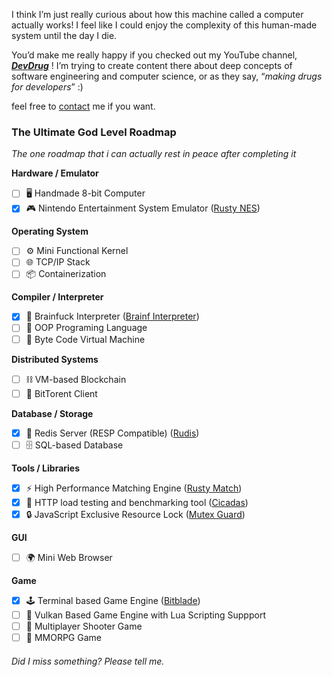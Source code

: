 I think I’m just really curious about how this machine called a computer actually works! I feel like I could enjoy the complexity of this human-made system until the day I die.

You’d make me really happy if you checked out my YouTube channel, ***[DevDrug](https://www.youtube.com/@devdrug)*** ! I’m trying to create content there about deep concepts of software engineering and computer science, or as they say, “*making drugs for developers*” :)

feel free to [contact](https://t.me/rouzbehsbz) me if you want.

### The Ultimate God Level Roadmap
*The one roadmap that i can actually rest in peace after completing it*

**Hardware / Emulator**
- [ ] 🖥️ Handmade 8-bit Computer
- [x] 🎮 Nintendo Entertainment System Emulator ([Rusty NES](https://github.com/rouzbehsbz/rusty-nes))

**Operating System**
- [ ] ⚙️ Mini Functional Kernel
- [ ] 🌐 TCP/IP Stack
- [ ] 📦 Containerization

**Compiler / Interpreter**
- [x] 🧠 Brainfuck Interpreter ([Brainf Interpreter](https://github.com/rouzbehsbz/brainf-interpreter))
- [ ] 💬 OOP Programing Language
- [ ] 🧰 Byte Code Virtual Machine

**Distributed Systems**
- [ ] ⛓️ VM-based Blockchain
- [ ] 📡 BitTorent Client

**Database / Storage**
- [x] 🔑 Redis Server (RESP Compatible) ([Rudis](https://github.com/rouzbehsbz/rudis))
- [ ] 🗄️ SQL-based Database

**Tools / Libraries**
- [x] ⚡ High Performance Matching Engine ([Rusty Match](https://github.com/rouzbehsbz/rusty-match))
- [x] 🐛 HTTP load testing and benchmarking tool ([Cicadas](https://github.com/rouzbehsbz/cicadas))
- [x] 🔒 JavaScript Exclusive Resource Lock ([Mutex Guard](https://github.com/rouzbehsbz/mutex-guard))

**GUI**
- [ ] 🌍 Mini Web Browser

**Game**
- [x] 🕹️ Terminal based Game Engine ([Bitblade](https://github.com/rouzbehsbz/bitblade))
- [ ] 🧱 Vulkan Based Game Engine with Lua Scripting Suppport
- [ ] 🔫 Multiplayer Shooter Game 
- [ ] 🏰 MMORPG Game

###### *Did I miss something? Please tell me.*

